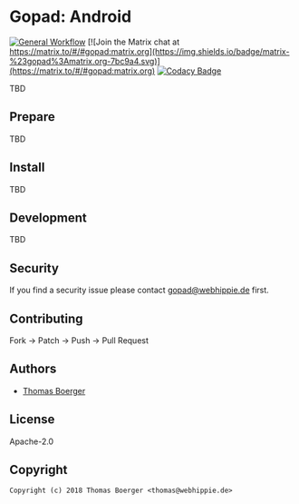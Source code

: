 # Gopad: Android

[![General Workflow](https://github.com/gopad/gopad-android/actions/workflows/general.yml/badge.svg)](https://github.com/gopad/gopad-android/actions/workflows/general.yml) [![Join the Matrix chat at https://matrix.to/#/#gopad:matrix.org](https://img.shields.io/badge/matrix-%23gopad%3Amatrix.org-7bc9a4.svg)](https://matrix.to/#/#gopad:matrix.org) [![Codacy Badge](https://app.codacy.com/project/badge/Grade/71b7d07cce174ff5bd4265a1012807b9)](https://www.codacy.com/gh/gopad/gopad-android/dashboard?utm_source=github.com&amp;utm_medium=referral&amp;utm_content=gopad/gopad-android&amp;utm_campaign=Badge_Grade)

TBD

## Prepare

TBD

## Install

TBD

## Development

TBD

## Security

If you find a security issue please contact
[gopad@webhippie.de](mailto:gopad@webhippie.de) first.

## Contributing

Fork -> Patch -> Push -> Pull Request

## Authors

-   [Thomas Boerger](https://github.com/tboerger)

## License

Apache-2.0

## Copyright

```console
Copyright (c) 2018 Thomas Boerger <thomas@webhippie.de>
```
